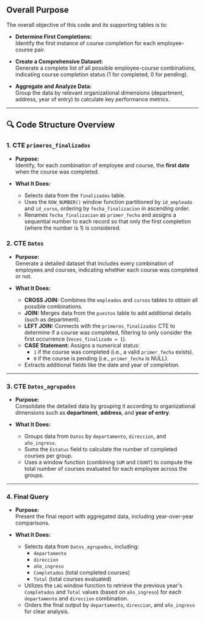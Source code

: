 ## Overall Purpose

The overall objective of this code and its supporting tables is to:

- **Determine First Completions:**  
  Identify the first instance of course completion for each employee-course pair.

- **Create a Comprehensive Dataset:**  
  Generate a complete list of all possible employee-course combinations, indicating course completion status (1 for completed, 0 for pending).

- **Aggregate and Analyze Data:**  
  Group the data by relevant organizational dimensions (department, address, year of entry) to calculate key performance metrics.

--- 
 
## 🔍 Code Structure Overview

### 1. CTE `primeros_finalizados`

- **Purpose:**  
  Identify, for each combination of employee and course, the **first date** when the course was completed.

- **What It Does:**  
  - Selects data from the `finalizados` table.
  - Uses the `ROW_NUMBER()` window function partitioned by `id_empleado` and `id_curso`, ordering by `fecha_finalizacion` in ascending order.
  - Renames `fecha_finalizacion` as `primer_fecha` and assigns a sequential number to each record so that only the first completion (where the number is 1) is considered.



### 2. CTE `Datos`

- **Purpose:**  
  Generate a detailed dataset that includes every combination of employees and courses, indicating whether each course was completed or not.

- **What It Does:**  
  - **CROSS JOIN:** Combines the `empleados` and `cursos` tables to obtain all possible combinations.
  - **JOIN:** Merges data from the `puestos` table to add additional details (such as department).
  - **LEFT JOIN:** Connects with the `primeros_finalizados` CTE to determine if a course was completed, filtering to only consider the first occurrence (`Veces_finalizado = 1`).
  - **CASE Statement:** Assigns a numerical status:
    - `1` if the course was completed (i.e., a valid `primer_fecha` exists).
    - `0` if the course is pending (i.e., `primer_fecha` is NULL).
  - Extracts additional fields like the date and year of completion.

---

### 3. CTE `Datos_agrupados`

- **Purpose:**  
  Consolidate the detailed data by grouping it according to organizational dimensions such as **department**, **address**, and **year of entry**.

- **What It Does:**  
  - Groups data from `Datos` by `departamento`, `direccion`, and `año_ingreso`.
  - Sums the `Estatus` field to calculate the number of completed courses per group.
  - Uses a window function (combining `SUM` and `COUNT`) to compute the total number of courses evaluated for each employee across the groups.

---

### 4. Final Query

- **Purpose:**  
  Present the final report with aggregated data, including year-over-year comparisons.

- **What It Does:**  
  - Selects data from `Datos_agrupados`, including:
    - `departamento`
    - `direccion`
    - `año_ingreso`
    - `Completados` (total completed courses)
    - `Total` (total courses evaluated)
  - Utilizes the `LAG` window function to retrieve the previous year's `Completados` and `Total` values (based on `año_ingreso`) for each `departamento` and `direccion` combination.
  - Orders the final output by `departamento`, `direccion`, and `año_ingreso` for clear analysis.




